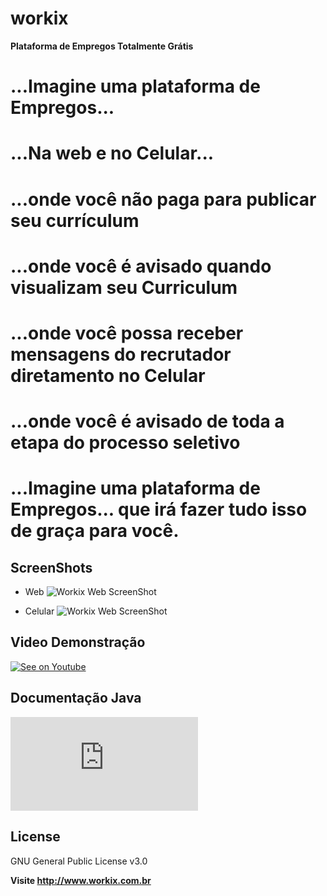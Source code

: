 # workix
**Plataforma de Empregos Totalmente Grátis**

# ...Imagine uma plataforma de Empregos...

# ...Na web e no Celular...

# ...onde você não paga para publicar seu currículum

# ...onde você é avisado quando visualizam seu Curriculum

# ...onde você possa receber mensagens do recrutador diretamento no Celular

# ...onde você é avisado de toda a etapa do processo seletivo

# ...Imagine uma plataforma de Empregos... que irá fazer tudo isso de graça para você.

ScreenShots
--
- Web
![Workix Web ScreenShot](https://frmichetti.github.io/workix/docs/web.png)

- Celular
![Workix Web ScreenShot](https://frmichetti.github.io/workix/docs/android.png)

Video Demonstração
--

[![See on Youtube](https://frmichetti.github.io/workix/docs/workix.gif)](https://www.youtube.com/playlist?list=PLDzyDVZ4JbDhYUQvZf_fti3kDujvt4o5F)

Documentação Java
--
[![Documentação Técnica](https://frmichetti.github.io/workix/docs/java-docs/index.html)](https://frmichetti.github.io/workix/docs/java-docs/index.html)

License
--
GNU General Public License v3.0


**Visite http://www.workix.com.br**
